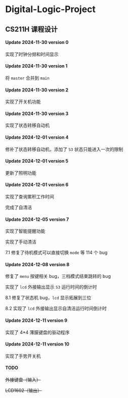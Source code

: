 # Digital-Logic-Project

## CS211H 课程设计

#### Update 2024-11-30 version 0

实现了时钟分频和时间显示

#### Update 2024-11-30 version 1

将 ```master``` 合并到 ```main``` 

#### Update 2024-11-30 version 2

实现了开关机功能

#### Update 2024-11-30 version 3

实现了状态转移自动机

#### Update 2024-12-01 version 4

修补了状态转移自动机，添加了 ```S3``` 状态只能进入一次的限制

#### Update 2024-12-01 version 5

更新了照明功能

#### Update 2024-12-01 version 6

实现了查询累积工作时间

完成了自清洁

#### Update 2024-12-05 version 7

实现了智能提醒功能

实现了手动清洁

7.1 修复了待机模式可以直接切换 ```mode``` 等 114 个 bug

#### Update 2024-12-08 version 8

修复了 ```menu``` 按键相关 bug，三档模式结束跳转的 bug

实现了 ```lcd``` 外接输出显示 ```S3``` 运行时间的倒计时

8.1 修复了状态机 bug，```lcd``` 显示拓展到三位

8.2 实现了 ```lcd``` 外接输出显示自清洁运行时间倒计时

#### Update 2024-12-11 version 9

实现了 4*4 薄膜键盘的驱动程序

#### Update 2024-12-11 version 10

实现了手势开关机

#### TODO 

~~外接键盘（输入）~~

~~LCD1602（输出）~~
